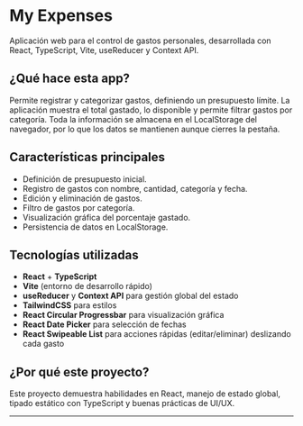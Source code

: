 # My Expenses

Aplicación web para el control de gastos personales, desarrollada con React, TypeScript, Vite, useReducer y Context API.

## ¿Qué hace esta app?

Permite registrar y categorizar gastos, definiendo un presupuesto límite. La aplicación muestra el total gastado, lo disponible y permite filtrar gastos por categoría. Toda la información se almacena en el LocalStorage del navegador, por lo que los datos se mantienen aunque cierres la pestaña.

## Características principales

- Definición de presupuesto inicial.
- Registro de gastos con nombre, cantidad, categoría y fecha.
- Edición y eliminación de gastos.
- Filtro de gastos por categoría.
- Visualización gráfica del porcentaje gastado.
- Persistencia de datos en LocalStorage.

## Tecnologías utilizadas

- **React** + **TypeScript**
- **Vite** (entorno de desarrollo rápido)
- **useReducer** y **Context API** para gestión global del estado
- **TailwindCSS** para estilos
- **React Circular Progressbar** para visualización gráfica
- **React Date Picker** para selección de fechas
- **React Swipeable List** para acciones rápidas (editar/eliminar) deslizando cada gasto

## ¿Por qué este proyecto?

Este proyecto demuestra habilidades en React, manejo de estado global, tipado estático con TypeScript y buenas prácticas de UI/UX.

---


